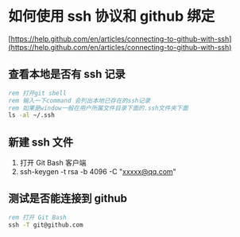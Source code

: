 # 如何使用 ssh 协议和 github 绑定

[https://help.github.com/en/articles/connecting-to-github-with-ssh](https://help.github.com/en/articles/connecting-to-github-with-ssh)

## 查看本地是否有 ssh 记录

```bat
rem 打开git shell
rem 输入一下command 会列出本地已存在的ssh记录
rem 如果是window一般在用户所属文件目录下面的.ssh文件夹下面
ls -al ~/.ssh
```

## 新建 ssh 文件

1. 打开 Git Bash 客户端
2. ssh-keygen -t rsa -b 4096 -C "xxxxx@qq.com"

## 测试是否能连接到 github

```bat
rem 打开 Git Bash
ssh -T git@github.com
```
